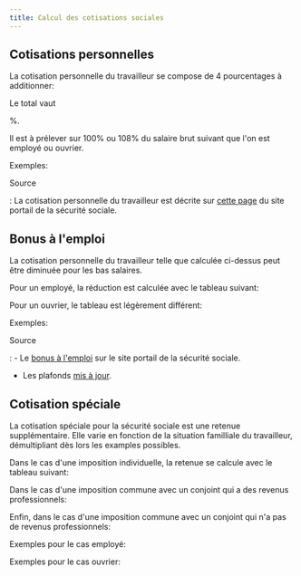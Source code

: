 ```yaml
---
title: Calcul des cotisations sociales
---
```


## Cotisations personnelles

La cotisation personnelle du travailleur se compose de 4 pourcentages à
additionner:

<!--# include virtual="/partials/fr/tables/personal-contributions" -->

Le total vaut
<!--# include virtual="/partials/fr/numbers/personal-contributions-ratio" -->%.
Il est à prélever sur 100% ou 108% du salaire brut suivant que l'on
est employé ou ouvrier.

Exemples:

<!--# include virtual="/partials/fr/tables/personal-contributions-examples" -->


Source

:  La cotisation personnelle du travailleur est décrite sur [cette
page](https://www.socialsecurity.be/employer/instructions/dmfa/fr/latest/instructions/socialsecuritycontributions/contributions.html)
   du site portail de la sécurité sociale.

## Bonus à l'emploi

La cotisation personnelle du travailleur telle que calculée ci-dessus peut être
diminuée pour les bas salaires.

Pour un employé, la réduction est calculée avec le tableau suivant:

<!--# include virtual="/partials/fr/tables/employee-employment-bonus" -->

Pour un ouvrier, le tableau est légèrement différent:

<!--# include virtual="/partials/fr/tables/worker-employment-bonus" -->

Exemples:

<!--# include virtual="/partials/fr/tables/employment-bonus-examples" -->

Source

: - Le [bonus à
l'emploi](https://www.socialsecurity.be/employer/instructions/dmfa/fr/latest/instructions/deductions/workers_reductions/workbonus.html)
    sur le site portail de la sécurité sociale.
 - Les plafonds [mis à
   jour](https://www.socialsecurity.be/employer/instructions/dmfa/fr/latest/intermediates#bonus-a-l-emploi-plafonds).

## Cotisation spéciale

La cotisation spéciale pour la sécurité sociale est une retenue supplémentaire.
Elle varie en fonction de la situation familliale du travailleur, démultipliant
dès lors les examples possibles.

Dans le cas d'une imposition individuelle, la retenue se calcule avec le
tableau suivant:

<!--# include virtual="/partials/fr/tables/special-individual-revenue" -->

Dans le cas d'une imposition commune avec un conjoint qui a des revenus
professionnels:

<!--# include virtual="/partials/fr/tables/special-with-second-revenue" -->

Enfin, dans le cas d'une imposition commune avec un conjoint qui n'a pas de
revenus professionnels:

<!--# include virtual="/partials/fr/tables/special-without-second-revenue" -->

Exemples pour le cas employé:

<!--# include virtual="/partials/fr/tables/special-contributions-employee-examples" -->

Exemples pour le cas ouvrier:

<!--# include virtual="/partials/fr/tables/special-contributions-worker-examples" -->

